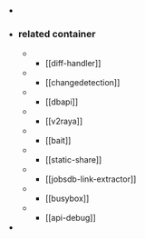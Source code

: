 -
- ### related container
	- - [[diff-handler]]
	- - [[changedetection]]
	- - [[dbapi]]
	- - [[v2raya]]
	- - [[bait]]
	- - [[static-share]]
	- - [[jobsdb-link-extractor]]
	- - [[busybox]]
	- - [[api-debug]]
-